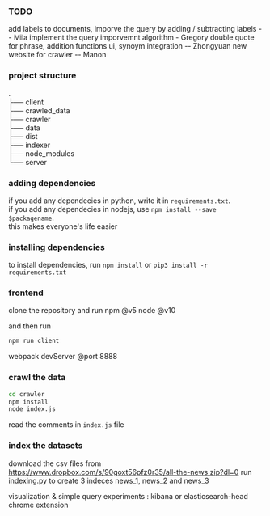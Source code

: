 ### TODO

add labels to documents, imporve the query by adding / subtracting labels -- Mila
implement the query imporvemnt algorithm - Gregory
double quote for phrase, addition functions ui, synoym integration -- Zhongyuan
new website for crawler -- Manon

### project structure

.  
├── client  
├── crawled_data  
├── crawler  
├── data  
├── dist  
├── indexer  
├── node_modules  
└── server

### adding dependencies

if you add any dependecies in python, write it in `requirements.txt`.  
if you add any dependecies in nodejs, use `npm install --save $packagename`.  
this makes everyone's life easier

### installing dependencies

to install dependencies, run
`npm install`
or
`pip3 install -r requirements.txt`

### frontend

clone the repository and run
npm @v5
node @v10

and then run

```bash
npm run client
```

webpack devServer @port 8888

### crawl the data

```bash
cd crawler
npm install
node index.js
```

read the comments in `index.js` file

### index the datasets

download the csv files from https://www.dropbox.com/s/90goxt56pfz0r35/all-the-news.zip?dl=0
run indexing.py to create 3 indeces news_1, news_2 and news_3

visualization & simple query experiments : kibana or elasticsearch-head chrome extension
